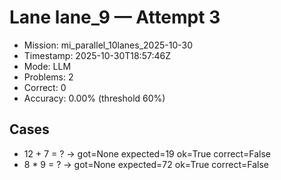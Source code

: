 # Lane lane_9 — Attempt 3

- Mission: mi_parallel_10lanes_2025-10-30
- Timestamp: 2025-10-30T18:57:46Z
- Mode: LLM
- Problems: 2
- Correct: 0
- Accuracy: 0.00% (threshold 60%)

## Cases
- 12 + 7 = ? → got=None expected=19 ok=True correct=False
- 8 * 9 = ? → got=None expected=72 ok=True correct=False